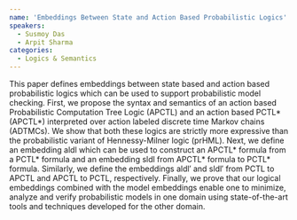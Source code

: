 ```yaml
---
name: 'Embeddings Between State and Action Based Probabilistic Logics'
speakers:
  - Susmoy Das
  - Arpit Sharma
categories:
  - Logics & Semantics
---
```


This paper defines embeddings between state based and action based probabilistic logics which can be used to support probabilistic model checking. First, we propose the syntax and semantics of an action based Probabilistic Computation Tree Logic (APCTL) and an action based PCTL* (APCTL*) interpreted over action labeled discrete time Markov chains (ADTMCs). We show that both these logics are strictly more expressive than the probabilistic variant of Hennessy-Milner logic (prHML). Next, we define an embedding aldl which can be used to construct an APCTL* formula from a PCTL* formula and an embedding sldl from APCTL* formula to PCTL* formula. Similarly, we define the embeddings aldl′ and sldl′ from PCTL to APCTL and APCTL to PCTL, respectively. Finally, we prove that our logical embeddings combined with the model embeddings enable one to minimize, analyze and verify probabilistic models in one domain using state-of-the-art tools and techniques developed for the other domain.
